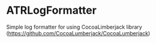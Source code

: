 ATRLogFormatter
===============
Simple log formatter for using CocoaLimberjack library (https://github.com/CocoaLumberjack/CocoaLumberjack)
